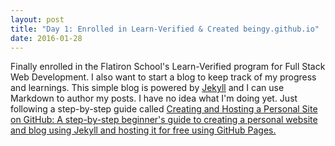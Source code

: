 ```yaml
---
layout: post
title: "Day 1: Enrolled in Learn-Verified & Created beingy.github.io"
date: 2016-01-28
---
```


Finally enrolled in the Flatiron School's Learn-Verified program for Full Stack Web Development. I also want to start a blog to keep track of my progress and learnings.  This simple blog is powered by [Jekyll](http://jekyllrb.com) and I can use Markdown to author my posts. I have no idea what I'm doing yet.  Just following a step-by-step guide called [Creating and Hosting a Personal Site on GitHub: A step-by-step beginner's guide to creating a personal website and blog using Jekyll and hosting it for free using GitHub Pages.](http://jmcglone.com/guides/github-pages/)
